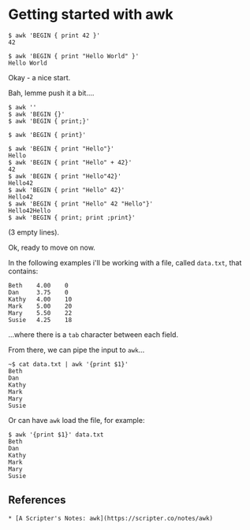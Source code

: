 ﻿# Getting started with awk


	$ awk 'BEGIN { print 42 }'
	42

	$ awk 'BEGIN { print "Hello World" }'
	Hello World

Okay - a nice start.

Bah, lemme push it a bit....


	$ awk ''
	$ awk 'BEGIN {}'
	$ awk 'BEGIN { print;}'

	$ awk 'BEGIN { print}'

	$ awk 'BEGIN { print "Hello"}'
	Hello
	$ awk 'BEGIN { print "Hello" + 42}'
	42
	$ awk 'BEGIN { print "Hello"42}'
	Hello42
	$ awk 'BEGIN { print "Hello" 42}'
	Hello42
	$ awk 'BEGIN { print "Hello" 42 "Hello"}'
	Hello42Hello
	$ awk 'BEGIN { print; print ;print}'

(3 empty lines).


Ok, ready to move on now.


In the following examples i'll be working with a file, called `data.txt`, that contains:

	Beth    4.00    0
	Dan     3.75    0
	Kathy   4.00    10
	Mark    5.00    20
	Mary    5.50    22
	Susie   4.25    18

...where there is a `tab` character between each field.


From there, we can pipe the input to `awk`...

	~$ cat data.txt | awk '{print $1}'
	Beth
	Dan
	Kathy
	Mark
	Mary
	Susie

Or can have `awk` load the file, for example:

	$ awk '{print $1}' data.txt
	Beth
	Dan
	Kathy
	Mark
	Mary
	Susie




## References

	* [A Scripter's Notes: awk](https://scripter.co/notes/awk)